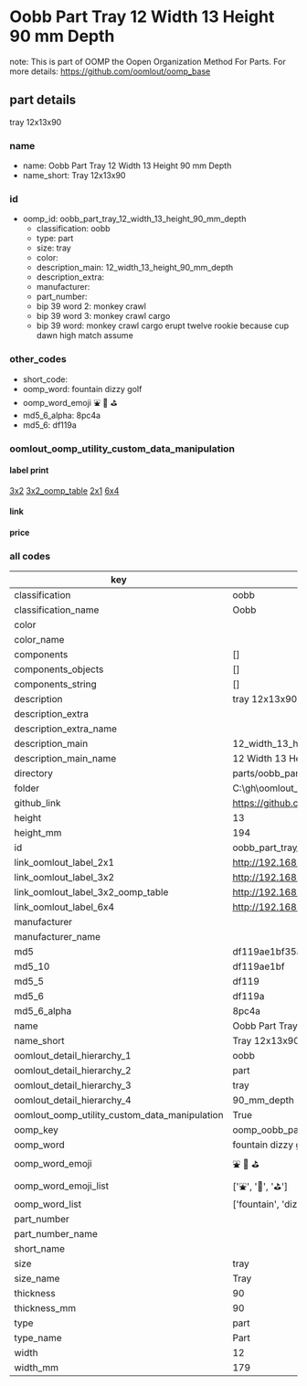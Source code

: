 # Oobb Part Tray 12 Width 13 Height 90 mm Depth  

note: This is part of OOMP the Oopen Organization Method For Parts. For more details: https://github.com/oomlout/oomp_base

##  part details
  



tray 12x13x90



### name
* name: Oobb Part Tray 12 Width 13 Height 90 mm Depth
* name_short: Tray 12x13x90 
### id
* oomp_id: oobb_part_tray_12_width_13_height_90_mm_depth
  * classification: oobb
  * type: part
  * size: tray
  * color: 
  * description_main: 12_width_13_height_90_mm_depth
  * description_extra: 
  * manufacturer: 
  * part_number: 
  * bip 39 word 2: monkey crawl
  * bip 39 word 3: monkey crawl cargo
  * bip 39 word: monkey crawl cargo erupt twelve rookie because cup dawn high match assume

### other_codes
* short_code: 
* oomp_word: fountain dizzy golf
* oomp_word_emoji :fountain: :dizzy: :golf:
* md5_6_alpha: 8pc4a
* md5_6: df119a






### oomlout_oomp_utility_custom_data_manipulation
#### label print
[3x2](http://192.168.1.245:1112/?label=oomp%208pc4a)
[3x2_oomp_table](http://192.168.1.108:1112/?label=oomp%208pc4a)
[2x1](http://192.168.1.242:1112/?label=oomp%208pc4a)
[6x4](http://192.168.1.55:1112/?label=oomp%208pc4a)    

#### link

                              

#### price







### all codes 
| key | value |  
| --- | --- |  
| classification | oobb |  
| classification_name | Oobb |  
| color |  |  
| color_name |  |  
| components | [] |  
| components_objects | [] |  
| components_string | [] |  
| description | tray 12x13x90 |  
| description_extra |  |  
| description_extra_name |  |  
| description_main | 12_width_13_height_90_mm_depth |  
| description_main_name | 12 Width 13 Height 90 mm Depth |  
| directory | parts/oobb_part_tray_12_width_13_height_90_mm_depth |  
| folder | C:\gh\oomlout_oobb_version_4_generated_parts\parts\oobb_part_tray_12_width_13_height_90_mm_depth |  
| github_link | https://github.com/oomlout/oomlout_oomp_part_src/tree/main/parts/oobb_part_tray_12_width_13_height_90_mm_depth |  
| height | 13 |  
| height_mm | 194 |  
| id | oobb_part_tray_12_width_13_height_90_mm_depth |  
| link_oomlout_label_2x1 | http://192.168.1.242:1112/?label=oomp%208pc4a |  
| link_oomlout_label_3x2 | http://192.168.1.245:1112/?label=oomp%208pc4a |  
| link_oomlout_label_3x2_oomp_table | http://192.168.1.108:1112/?label=oomp%208pc4a |  
| link_oomlout_label_6x4 | http://192.168.1.55:1112/?label=oomp%208pc4a |  
| manufacturer |  |  
| manufacturer_name |  |  
| md5 | df119ae1bf35a27aef7584ce454cac79 |  
| md5_10 | df119ae1bf |  
| md5_5 | df119 |  
| md5_6 | df119a |  
| md5_6_alpha | 8pc4a |  
| name | Oobb Part Tray 12 Width 13 Height 90 mm Depth |  
| name_short | Tray 12x13x90  |  
| oomlout_detail_hierarchy_1 | oobb |  
| oomlout_detail_hierarchy_2 | part |  
| oomlout_detail_hierarchy_3 | tray |  
| oomlout_detail_hierarchy_4 | 90_mm_depth |  
| oomlout_oomp_utility_custom_data_manipulation | True |  
| oomp_key | oomp_oobb_part_tray_12_width_13_height_90_mm_depth |  
| oomp_word | fountain dizzy golf |  
| oomp_word_emoji | :fountain: :dizzy: :golf: |  
| oomp_word_emoji_list | [':fountain:', ':dizzy:', ':golf:'] |  
| oomp_word_list | ['fountain', 'dizzy', 'golf'] |  
| part_number |  |  
| part_number_name |  |  
| short_name |  |  
| size | tray |  
| size_name | Tray |  
| thickness | 90 |  
| thickness_mm | 90 |  
| type | part |  
| type_name | Part |  
| width | 12 |  
| width_mm | 179 |  
